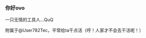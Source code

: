 ### 你好ovo

一只无情的工具人...QuQ

附属于@User782Tec，平常给ta干点活（哼！人家才不会去干活呢！）

<!--
**BuildBot-782/BuildBot-782** is a ✨ _special_ ✨ repository because its `README.md` (this file) appears on your GitHub profile.

Here are some ideas to get you started:

- 🔭 I’m currently working on ...
- 🌱 I’m currently learning ...
- 👯 I’m looking to collaborate on ...
- 🤔 I’m looking for help with ...
- 💬 Ask me about ...
- 📫 How to reach me: ...
- 😄 Pronouns: ...
- ⚡ Fun fact: ...
-->
